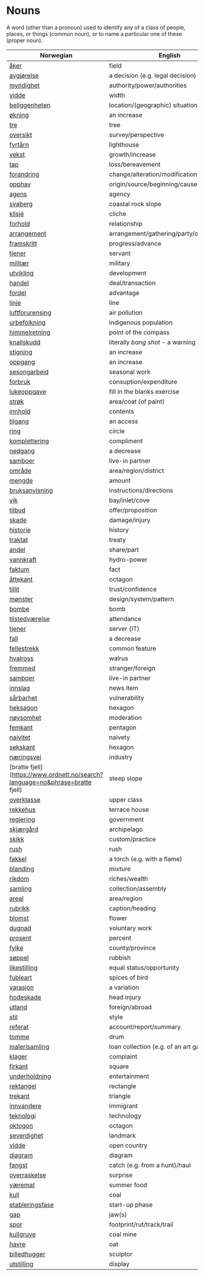 # Nouns

A word (other than a pronoun) used to identify any of a class of people, places, or things (common noun), or to name a particular one of these (proper noun).

| Norwegian | English | Gender |
| --- | --- | --- |
| [åker](https://www.ordnett.no/search?language=no&phrase=åker) | field | m |
| [avgjørelse](https://www.ordnett.no/search?language=no&phrase=avgjørelse) | a decision (e.g. legal decision) | m |
| [myndighet](https://www.ordnett.no/search?language=no&phrase=myndighet) | authority/power/authorities | m |
| [vidde](https://www.ordnett.no/search?language=no&phrase=vidde) | width | m/f |
| [beliggenheten](https://www.ordnett.no/search?language=no&phrase=beliggenheten) | location/(geographic) situation | m/f |
| [økning](https://www.ordnett.no/search?language=no&phrase=økning) | an increase | m |
| [tre](https://www.ordnett.no/search?language=no&phrase=tre) | tree | i |
| [oversikt](https://www.ordnett.no/search?language=no&phrase=oversikt) | survey/perspective | m |
| [fyrtårn](https://www.ordnett.no/search?language=no&phrase=fyrtårn) | lighthouse | i |
| [vekst](https://www.ordnett.no/search?language=no&phrase=vekst) | growth/increase | m |
| [tap](https://www.ordnett.no/search?language=no&phrase=tap) | loss/bereavement | i |
| [forandring](https://www.ordnett.no/search?language=no&phrase=forandring) | change/alteration/modification | m |
| [opphav](https://www.ordnett.no/search?language=no&phrase=opphav) | origin/source/beginning/cause | i |
| [agens](https://www.ordnett.no/search?language=no&phrase=agens) | agency | m |
| [svaberg](https://www.ordnett.no/search?language=no&phrase=svaberg) | coastal rock slope | i |
| [klisjé](https://www.ordnett.no/search?language=no&phrase=klisjé) | cliche | m |
| [forhold](https://www.ordnett.no/search?language=no&phrase=forhold) | relationship | i |
| [arrangement](https://www.ordnett.no/search?language=no&phrase=arrangement) | arrangement/gathering/party/organisation | i |
| [framskritt](https://www.ordnett.no/search?language=no&phrase=framskritt) | progress/advance | i |
| [tjener](https://www.ordnett.no/search?language=no&phrase=tjener) | servant | m |
| [militær](https://www.ordnett.no/search?language=no&phrase=militær) | military | m |
| [utvikling](https://www.ordnett.no/search?language=no&phrase=utvikling) | development | m |
| [handel](https://www.ordnett.no/search?language=no&phrase=handel) | deal/transaction | m |
| [fordel](https://www.ordnett.no/search?language=no&phrase=fordel) | advantage | m |
| [linje](https://www.ordnett.no/search?language=no&phrase=linje) | line | m |
| [luftforurensing](https://www.ordnett.no/search?language=no&phrase=luftforurensing) | air pollution | m |
| [urbefolkning](https://www.ordnett.no/search?language=no&phrase=urbefolkning) | indigenous population | m |
| [himmelretning](https://www.ordnett.no/search?language=no&phrase=himmelretning) | point of the compass | m |
| [knallskudd](https://www.ordnett.no/search?language=no&phrase=knallskudd) | literally _bang shot_ - a warning shot gun | i |
| [stigning](https://www.ordnett.no/search?language=no&phrase=stigning) | an increase | m |
| [oppgang](https://www.ordnett.no/search?language=no&phrase=oppgang) | an increase | m |
| [sesongarbeid](https://www.ordnett.no/search?language=no&phrase=sesongarbeid) | seasonal work | i |
| [forbruk](https://www.ordnett.no/search?language=no&phrase=forbruk) | consuption/expenditure | i |
| [lukeoppgave](https://www.ordnett.no/search?language=no&phrase=lukeoppgave) | fill in the blanks exercise | m |
| [strøk](https://www.ordnett.no/search?language=no&phrase=strøk) | area/coat (of paint) | i |
| [innhold](https://www.ordnett.no/search?language=no&phrase=innhold) | contents | i |
| [tilgang](https://www.ordnett.no/search?language=no&phrase=tilgang) | an access | i |
| [ring](https://www.ordnett.no/search?language=no&phrase=ring) | circle | m |
| [komplettering](https://www.ordnett.no/search?language=no&phrase=komplettering) | compliment | m |
| [nedgang](https://www.ordnett.no/search?language=no&phrase=nedgang) | a decrease | m |
| [samboer](https://www.ordnett.no/search?language=no&phrase=samboer) | live-in partner | m |
| [område](https://www.ordnett.no/search?language=no&phrase=område) | area/region/district | i |
| [mengde](https://www.ordnett.no/search?language=no&phrase=mengde) | amount | m |
| [bruksanvisning](https://www.ordnett.no/search?language=no&phrase=bruksanvisning) | instructions/directions | m |
| [vik](https://www.ordnett.no/search?language=no&phrase=vik) | bay/inlet/cove | m |
| [tilbud](https://www.ordnett.no/search?language=no&phrase=tilbud) | offer/proposition | i |
| [skade](https://www.ordnett.no/search?language=no&phrase=skade) | damage/injury | m |
| [historie](https://www.ordnett.no/search?language=no&phrase=historie) | history | m/f |
| [traktat](https://www.ordnett.no/search?language=no&phrase=traktat) | treaty | m |
| [andel](https://www.ordnett.no/search?language=no&phrase=andel) | share/part | m |
| [vannkraft](https://www.ordnett.no/search?language=no&phrase=vannkraft) | hydro-power | m |
| [faktum](https://www.ordnett.no/search?language=no&phrase=faktum) | fact | i |
| [åttekant](https://www.ordnett.no/search?language=no&phrase=åttekant) | octagon | m |
| [tillit](https://www.ordnett.no/search?language=no&phrase=tillit) | trust/confidence | m |
| [mønster](https://www.ordnett.no/search?language=no&phrase=mønster) | design/system/pattern | i |
| [bombe](https://www.ordnett.no/search?language=no&phrase=bombe) | bomb | m |
| [tilstedværelse](https://www.ordnett.no/search?language=no&phrase=tilstedværelse) | attendance | i |
| [tjener](https://www.ordnett.no/search?language=no&phrase=tjener) | server (IT) | m |
| [fall](https://www.ordnett.no/search?language=no&phrase=fall) | a decrease | i |
| [fellestrekk](https://www.ordnett.no/search?language=no&phrase=fellestrekk) | common feature | i |
| [hvalross](https://www.ordnett.no/search?language=no&phrase=hvalross) | walrus | m |
| [fremmed](https://www.ordnett.no/search?language=no&phrase=fremmed) | stranger/foreign | m |
| [samboer](https://www.ordnett.no/search?language=no&phrase=samboer) | live-in partner | m |
| [innslag](https://www.ordnett.no/search?language=no&phrase=innslag) | news item | i |
| [sårbarhet](https://www.ordnett.no/search?language=no&phrase=sårbarhet) | vulnerability | m |
| [heksagon](https://www.ordnett.no/search?language=no&phrase=heksagon) | hexagon | m |
| [nøysomhet](https://www.ordnett.no/search?language=no&phrase=nøysomhet) | moderation | m |
| [femkant](https://www.ordnett.no/search?language=no&phrase=femkant) | pentagon | m |
| [naivitet](https://www.ordnett.no/search?language=no&phrase=naivitet) | naivety | m |
| [sekskant](https://www.ordnett.no/search?language=no&phrase=sekskant) | hexagon | m |
| [næringsvei](https://www.ordnett.no/search?language=no&phrase=næringsvei) | industry | m |
| [bratte fjell](https://www.ordnett.no/search?language=no&phrase=bratte fjell) | steep slope | m |
| [overklasse](https://www.ordnett.no/search?language=no&phrase=overklasse) | upper class | m |
| [rekkehus](https://www.ordnett.no/search?language=no&phrase=rekkehus) | terrace house | i |
| [regjering](https://www.ordnett.no/search?language=no&phrase=regjering) | government | m |
| [skjærgård](https://www.ordnett.no/search?language=no&phrase=skjærgård) | archipelago | m |
| [skikk](https://www.ordnett.no/search?language=no&phrase=skikk) | custom/practice | m |
| [rush](https://www.ordnett.no/search?language=no&phrase=rush) | rush | i |
| [fakkel](https://www.ordnett.no/search?language=no&phrase=fakkel) | a torch (e.g. with a flame) | m |
| [blanding](https://www.ordnett.no/search?language=no&phrase=blanding) | mixture | m |
| [rikdom](https://www.ordnett.no/search?language=no&phrase=rikdom) | riches/wealth | m |
| [samling](https://www.ordnett.no/search?language=no&phrase=samling) | collection/assembly | m |
| [areal](https://www.ordnett.no/search?language=no&phrase=areal) | area/region | i |
| [rubrikk](https://www.ordnett.no/search?language=no&phrase=rubrikk) | caption/heading | m |
| [blomst](https://www.ordnett.no/search?language=no&phrase=blomst) | flower | m |
| [dugnad](https://www.ordnett.no/search?language=no&phrase=dugnad) | voluntary work | m |
| [prosent](https://www.ordnett.no/search?language=no&phrase=prosent) | percent | m |
| [fylke](https://www.ordnett.no/search?language=no&phrase=fylke) | county/province | i |
| [søppel](https://www.ordnett.no/search?language=no&phrase=søppel) | rubbish | i |
| [likestilling](https://www.ordnett.no/search?language=no&phrase=likestilling) | equal status/opportunity | m |
| [fubleart](https://www.ordnett.no/search?language=no&phrase=fubleart) | spices of bird | m/f |
| [varasjon](https://www.ordnett.no/search?language=no&phrase=varasjon) | a variation | m |
| [hodeskade](https://www.ordnett.no/search?language=no&phrase=hodeskade) | head injury | m |
| [utland](https://www.ordnett.no/search?language=no&phrase=utland) | foreign/abroad | m |
| [stil](https://www.ordnett.no/search?language=no&phrase=stil) | style | m |
| [referat](https://www.ordnett.no/search?language=no&phrase=referat) | account/report/summary | i |
| [tomme](https://www.ordnett.no/search?language=no&phrase=tomme) | drum | m |
| [malerisamling](https://www.ordnett.no/search?language=no&phrase=malerisamling) | loan collection (e.g. of an art gallery) | m |
| [klager](https://www.ordnett.no/search?language=no&phrase=klager) | complaint | m |
| [firkant](https://www.ordnett.no/search?language=no&phrase=firkant) | square | m |
| [underholdning](https://www.ordnett.no/search?language=no&phrase=underholdning) | entertainment | m |
| [rektangel](https://www.ordnett.no/search?language=no&phrase=rektangel) | rectangle | i |
| [trekant](https://www.ordnett.no/search?language=no&phrase=trekant) | triangle | m |
| [innvandere](https://www.ordnett.no/search?language=no&phrase=innvandere) | immigrant | m |
| [teknologi](https://www.ordnett.no/search?language=no&phrase=teknologi) | technology | m |
| [oktogon](https://www.ordnett.no/search?language=no&phrase=oktogon) | octagon | m |
| [severdighet](https://www.ordnett.no/search?language=no&phrase=severdighet) | landmark | m |
| [vidde](https://www.ordnett.no/search?language=no&phrase=vidde) | open country | m |
| [diagram](https://www.ordnett.no/search?language=no&phrase=diagram) | diagram | i |
| [fangst](https://www.ordnett.no/search?language=no&phrase=fangst) | catch (e.g. from a hunt)/haul | m |
| [overraskelse](https://www.ordnett.no/search?language=no&phrase=overraskelse) | surprise | m |
| [væremat](https://www.ordnett.no/search?language=no&phrase=væremat) | summer food | m |
| [kull](https://www.ordnett.no/search?language=no&phrase=kull) | coal | i |
| [etableringsfase](https://www.ordnett.no/search?language=no&phrase=etableringsfase) | start-up phase | m |
| [gap](https://www.ordnett.no/search?language=no&phrase=gap) | jaw(s) | m |
| [spor](https://www.ordnett.no/search?language=no&phrase=spor) | footprint/rut/track/trail | i |
| [kullgruve](https://www.ordnett.no/search?language=no&phrase=kullgruve) | coal mine | m |
| [havre](https://www.ordnett.no/search?language=no&phrase=havre) | oat | m |
| [billedhugger](https://www.ordnett.no/search?language=no&phrase=billedhugger) | sculptor | m |
| [utstilling](https://www.ordnett.no/search?language=no&phrase=utstilling) | display | m |

